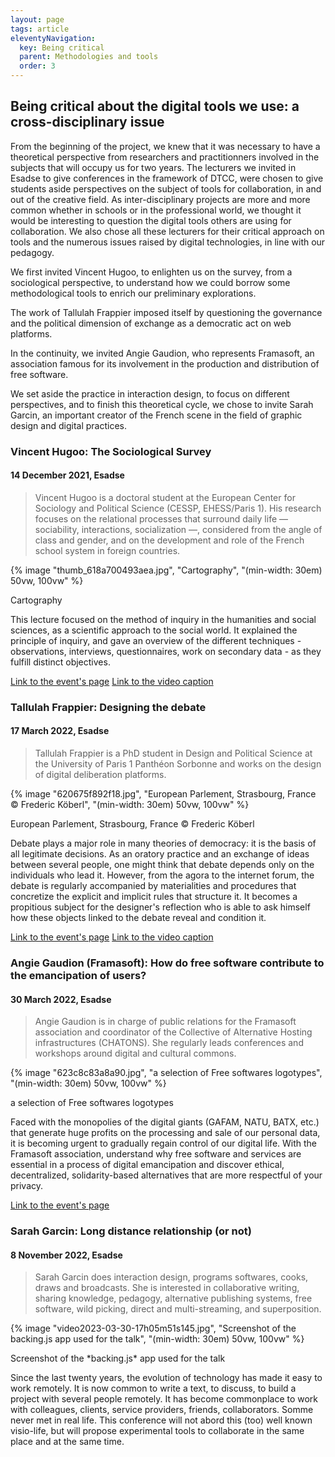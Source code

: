 ```yaml
---
layout: page
tags: article
eleventyNavigation:
  key: Being critical
  parent: Methodologies and tools
  order: 3
---
```



## Being critical about the digital tools we use: a cross-disciplinary issue

From the beginning of the project, we knew that it was necessary to have a theoretical perspective from researchers and practitionners involved in the subjects that will occupy us for two years. The lecturers we invited in Esadse to give conferences in the framework of DTCC, were chosen to give students aside perspectives on the subject of tools for collaboration, in and out of the creative field. As inter-disciplinary projects are more and more common whether in schools or in the professional world, we thought it would be interesting to question the digital tools others are using for collaboration. We also chose all these lecturers for their critical approach on tools and the numerous issues raised by digital technologies, in line with our pedagogy.

We first invited Vincent Hugoo, to enlighten us on the survey, from a sociological perspective, to understand how we could borrow some methodological tools to enrich our preliminary explorations.

The work of Tallulah Frappier imposed itself by questioning the governance and the political dimension of exchange as a democratic act on web platforms.

In the continuity, we invited Angie Gaudion, who represents Framasoft, an association famous for its involvement in the production and distribution of free software.

We set aside the practice in interaction design, to focus on different perspectives, and to finish this theoretical cycle, we chose to invite Sarah Garcin, an important creator of the French scene in the field of graphic design and digital practices.

### Vincent Hugoo: The Sociological Survey
#### 14 December 2021, Esadse

> Vincent Hugoo is a doctoral student at the European Center for Sociology and Political Science (CESSP, EHESS/Paris 1). His research focuses on the relational processes that surround daily life — sociability, interactions, socialization —, considered from the angle of class and gender, and on the development and role of the French school system in foreign countries.

{% image "thumb_618a700493aea.jpg", "Cartography", "(min-width: 30em) 50vw, 100vw" %}
<figcaption>Cartography</figcaption>

This lecture focused on the method of inquiry in the humanities and social sciences, as a scientific approach to the social world. It explained the principle of inquiry, and gave an overview of the different techniques - observations, interviews, questionnaires, work on secondary data - as they fulfill distinct objectives.

[Link to the event's page](https://www.citedudesign.com/fr/a/vincent-hugoo-1920)
[Link to the video caption](watch?v=3EUXLcRT6sw)

### Tallulah Frappier: Designing the debate
#### 17 March 2022, Esadse

> Tallulah Frappier is a PhD student in Design and Political Science at the University of Paris 1 Panthéon Sorbonne and works on the design of digital deliberation platforms.

{% image "620675f892f18.jpg", "European Parlement, Strasbourg, France © Frederic Köberl", "(min-width: 30em) 50vw, 100vw" %}
<figcaption>European Parlement, Strasbourg, France © Frederic Köberl</figcaption>

Debate plays a major role in many theories of democracy: it is the basis of all legitimate decisions. As an oratory practice and an exchange of ideas between several people, one might think that debate depends only on the individuals who lead it. However, from the agora to the internet forum, the debate is regularly accompanied by materialities and procedures that concretize the explicit and implicit rules that structure it. It becomes a propitious subject for the designer's reflection who is able to ask himself how these objects linked to the debate reveal and condition it.

[Link to the event's page](https://www.citedudesign.com/fr/a/tallulah-frappier-2117)
[Link to the video caption](https://www.youtube.com/watch?v=O41GUozb8us)

### Angie Gaudion (Framasoft): How do free software contribute to the emancipation of users?
#### 30 March 2022, Esadse

> Angie Gaudion is in charge of public relations for the Framasoft association and coordinator of the Collective of Alternative Hosting infrastructures (CHATONS). She regularly leads conferences and workshops around digital and cultural commons.

{% image "623c8c83a8a90.jpg", "a selection of Free softwares logotypes", "(min-width: 30em) 50vw, 100vw" %}
<figcaption>a selection of Free softwares logotypes  </figcaption>

Faced with the monopolies of the digital giants (GAFAM, NATU, BATX, etc.) that generate huge profits on the processing and sale of our personal data, it is becoming urgent to gradually regain control of our digital life. With the Framasoft association, understand why free software and services are essential in a process of digital emancipation and discover ethical, decentralized, solidarity-based alternatives that are more respectful of your privacy.

[Link to the event's page](https://www.citedudesign.com/fr/a/angie-gaudion-2165)

### Sarah Garcin: Long distance relationship (or not)
#### 8 November 2022, Esadse

> Sarah Garcin does interaction design, programs softwares, cooks, draws and broadcasts. She is interested in collaborative writing, sharing knowledge, pedagogy, alternative publishing systems, free software, wild picking, direct and multi-streaming, and superposition.

{% image "video2023-03-30-17h05m51s145.jpg", "Screenshot of the backing.js app used for the talk", "(min-width: 30em) 50vw, 100vw" %}
<figcaption>Screenshot of the *backing.js* app used for the talk</figcaption>

Since the last twenty years, the evolution of technology has made it easy to work remotely. It is now common to write a text, to discuss, to build a project with several people remotely. It has become commonplace to work with colleagues, clients, service providers, friends, collaborators. Somme never met in real life. This conference will not abord this (too) well known visio-life, but will propose experimental tools to collaborate in the same place and at the same time.
